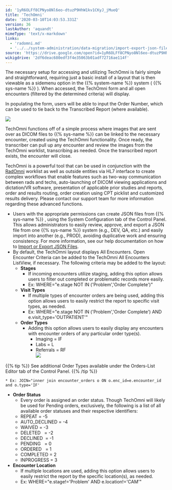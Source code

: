 ```yaml
---
id: '1yR6OLFf8CPNyo8Nl6eo-dtuzP9HhW1kv1CKyJ_jMueQ'
title: 'TechOmni'
date: '2020-03-10T14:03:53.331Z'
version: 36
lastAuthor: 'aquandt'
mimeType: 'text/x-markdown'
links:
  - 'radomni.md'
  - '../../system-administration/data-migration/import-export-json-files.md'
source: 'https://drive.google.com/open?id=1yR6OLFf8CPNyo8Nl6eo-dtuzP9HhW1kv1CKyJ_jMueQ'
wikigdrive: '2df6deac680edf3f4e35063b01adf72716ae114f'
---
```

The necessary setup for accessing and utilizing TechOmni is fairly simple and straightforward, requiring just a basic install of a layout that is then viewable as a sidemenu option in the {{% system-name %}} system ( {{% sys-name %}} ). When accessed, the TechOmni form and all open encounters (filtered by the determined criteria) will display.

In populating the form, users will be able to input the Order Number, which can be used to tie back to the Transcribed Report (where available).

![](../techomni.assets/1a3c7b3f92179263c4921ac92a38c131.png)

TechOmni functions off of a simple process where images that are sent over as DICOM files to {{% sys-name %}} can be linked to the necessary encounter, created using the TechOmni functionality. Once ready, the transcriber can pull up any encounter and review the images from the TechOmni worklist, transcribing as needed. Once the transcribed report exists, the encounter will close.

TechOmni is a powerful tool that can be used in conjunction with the [RadOmni](radomni.md) worklist as well as outside entities via HL7 interface to create complex workflows that enable features such as two-way communication between rads and techs, auto-launching of DICOM viewing applications and dictation/VR software, presentation of applicable prior studies and reports, order and results routing, order creation using CPT picklist and customized results delivery. Please contact our support team for more information regarding these advanced functions.

* Users with the appropriate permissions can create JSON files from {{% sys-name %}} , using the System Configuration tab of the Control Panel. This allows administrators to easily review, approve, and export a JSON file from one {{% sys-name %}} system (e.g., DEV, QA, etc.) and easily import into another (e.g., PROD), avoiding duplicative work and ensuring consistency. For more information, see our help documentation on how to [Import or Export JSON Files](../../system-administration/data-migration/import-export-json-files.md).
* By default, the TechOmni layout displays All Encounters. Open Encounter Criteria can be added to the TechOmni All Encounters ListView, if necessary. The following criteria may be added to the layout:
    * <strong>Stages</strong>
        * If incoming encounters utilize staging, adding this option allows users to filter out completed or problematic records more easily.
        * Ex: WHERE="e.stage NOT IN ('Problem','Order Complete')"
    * <strong>Visit Types</strong>
        * If multiple types of encounter orders are being used, adding this option allows users to easily restrict the report to specific visit types, as needed.
        * Ex: WHERE="e.stage NOT IN ('Problem','Order Complete') AND e.visit_type='OUTPATIENT'"
    * <strong>Order Types</strong>
        * Adding this option allows users to easily display any encounters with encounter orders of any particular order type(s).
            * Imaging = IF
            * Labs = L
            * Referrals = RF  
                ![](../techomni.assets/e7918a6fd2d99395f82e1d6995176c3c.png)

{{% tip %}}
See additional Order Types available under the Orders-List Editor tab of the Control Panel.
{{% /tip %}}

    * Ex: JOIN="inner join encounter_orders o ON o.enc_id=e.encounter_id and o.type='IF'
* <strong>Order Status</strong>
    * Every order is assigned an order status. Though TechOmni will likely be used for Pending orders, exclusively, the following is a list of all available order statuses and their respective identifiers:
    * REPEAT = -5
    * AUTO_DECLINED = -4
    * WAIVED = -3
    * DELETED   = -2
    * DECLINED  = -1
    * PENDING   = 0
    * ORDERED   = 1
    * COMPLETED = 2
    * INPROGRESS = 3
* <strong>Encounter Location</strong>
    * If multiple locations are used, adding this option allows users to easily restrict the report by the specific location(s), as needed.
    * Ex: WHERE="e.stage!='Problem' AND e.location!='CAM'"
